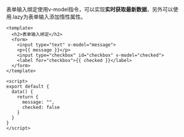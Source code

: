 表单输入绑定使用v-model指令，可以实现**实时获取最新数据**，另外可以使用.lazy为表单输入添加惰性属性。

```vue
<template>
  <h2>表单输入绑定</h2>
  <form>
    <input type="text" v-model="message">
    <p>{{ message }}</p>
    <input type="checkbox" id="checkbox" v-model="checked">
    <label for="checkbox">{{ checked }}</label>
  </form>
</template>

<script>
export default {
  data() {
    return {
      message: "",
      checked: false
    }
  }
}
</script>
```